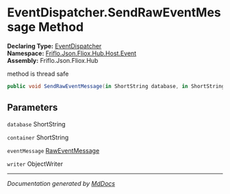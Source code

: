 ﻿<!--  
  <auto-generated>   
    The contents of this file were generated by a tool.  
    Changes to this file may be list if the file is regenerated  
  </auto-generated>   
-->

# EventDispatcher.SendRawEventMessage Method

**Declaring Type:** [EventDispatcher](../index.md)  
**Namespace:** [Friflo.Json.Fliox.Hub.Host.Event](../../index.md)  
**Assembly:** Friflo.Json.Fliox.Hub

method is thread safe 

```csharp
public void SendRawEventMessage(in ShortString database, in ShortString container, RawEventMessage eventMessage, ObjectWriter writer);
```

## Parameters

`database`  ShortString

`container`  ShortString

`eventMessage`  [RawEventMessage](../../../../Protocol/RawEventMessage/index.md)

`writer`  ObjectWriter

___

*Documentation generated by [MdDocs](https://github.com/ap0llo/mddocs)*
